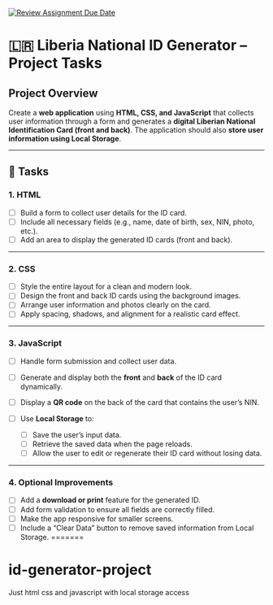 
[![Review Assignment Due Date](https://classroom.github.com/assets/deadline-readme-button-22041afd0340ce965d47ae6ef1cefeee28c7c493a6346c4f15d667ab976d596c.svg)](https://classroom.github.com/a/WyOmKhpw)
# 🇱🇷 Liberia National ID Generator – Project Tasks

## Project Overview

Create a **web application** using **HTML, CSS, and JavaScript** that collects user information through a form and generates a **digital Liberian National Identification Card (front and back)**.
The application should also **store user information using Local Storage**.

---

## 🧱 Tasks

### 1. HTML

* [ ] Build a form to collect user details for the ID card.
* [ ] Include all necessary fields (e.g., name, date of birth, sex, NIN, photo, etc.).
* [ ] Add an area to display the generated ID cards (front and back).

---

### 2. CSS

* [ ] Style the entire layout for a clean and modern look.
* [ ] Design the front and back ID cards using the background images.
* [ ] Arrange user information and photos clearly on the card.
* [ ] Apply spacing, shadows, and alignment for a realistic card effect.

---

### 3. JavaScript

* [ ] Handle form submission and collect user data.
* [ ] Generate and display both the **front** and **back** of the ID card dynamically.
* [ ] Display a **QR code** on the back of the card that contains the user’s NIN.
* [ ] Use **Local Storage** to:

  * [ ] Save the user’s input data.
  * [ ] Retrieve the saved data when the page reloads.
  * [ ] Allow the user to edit or regenerate their ID card without losing data.

---

### 4. Optional Improvements

* [ ] Add a **download or print** feature for the generated ID.
* [ ] Add form validation to ensure all fields are correctly filled.
* [ ] Make the app responsive for smaller screens.
* [ ] Include a “Clear Data” button to remove saved information from Local Storage.
=======
# id-generator-project
Just html css and javascript with local storage access

